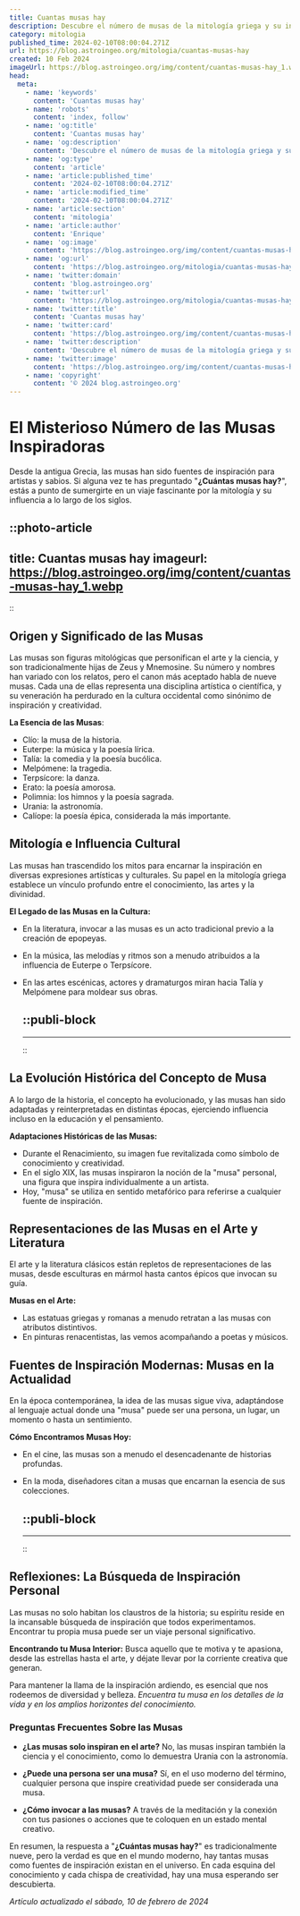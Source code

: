 ```yaml
---
title: Cuantas musas hay
description: Descubre el número de musas de la mitología griega y su inspiradora influencia en las artes y la ciencia. Conócelas todas aquí.
category: mitologia
published_time: 2024-02-10T08:00:04.271Z
url: https://blog.astroingeo.org/mitologia/cuantas-musas-hay
created: 10 Feb 2024
imageUrl: https://blog.astroingeo.org/img/content/cuantas-musas-hay_1.webp
head:
  meta:
    - name: 'keywords'
      content: 'Cuantas musas hay'
    - name: 'robots'
      content: 'index, follow'
    - name: 'og:title'
      content: 'Cuantas musas hay'
    - name: 'og:description'
      content: 'Descubre el número de musas de la mitología griega y su inspiradora influencia en las artes y la ciencia. Conócelas todas aquí.'
    - name: 'og:type'
      content: 'article'
    - name: 'article:published_time'
      content: '2024-02-10T08:00:04.271Z'
    - name: 'article:modified_time'
      content: '2024-02-10T08:00:04.271Z'
    - name: 'article:section'
      content: 'mitologia'
    - name: 'article:author'
      content: 'Enrique'
    - name: 'og:image'
      content: 'https://blog.astroingeo.org/img/content/cuantas-musas-hay_1.webp'
    - name: 'og:url'
      content: 'https://blog.astroingeo.org/mitologia/cuantas-musas-hay'
    - name: 'twitter:domain'
      content: 'blog.astroingeo.org'
    - name: 'twitter:url'
      content: 'https://blog.astroingeo.org/mitologia/cuantas-musas-hay'
    - name: 'twitter:title'
      content: 'Cuantas musas hay'
    - name: 'twitter:card'
      content: 'https://blog.astroingeo.org/img/content/cuantas-musas-hay_1.webp'
    - name: 'twitter:description'
      content: 'Descubre el número de musas de la mitología griega y su inspiradora influencia en las artes y la ciencia. Conócelas todas aquí.'
    - name: 'twitter:image'
      content: 'https://blog.astroingeo.org/img/content/cuantas-musas-hay_1.webp'
    - name: 'copyright'
      content: '© 2024 blog.astroingeo.org'
---
```

# El Misterioso Número de las Musas Inspiradoras

Desde la antigua Grecia, las musas han sido fuentes de inspiración para artistas y sabios. Si alguna vez te has preguntado "**¿Cuántas musas hay?**", estás a punto de sumergirte en un viaje fascinante por la mitología y su influencia a lo largo de los siglos.


::photo-article
---
title: Cuantas musas hay
imageurl: https://blog.astroingeo.org/img/content/cuantas-musas-hay_1.webp
---
::


## Origen y Significado de las Musas
Las musas son figuras mitológicas que personifican el arte y la ciencia, y son tradicionalmente hijas de Zeus y Mnemosine. Su número y nombres han variado con los relatos, pero el canon más aceptado habla de nueve musas. Cada una de ellas representa una disciplina artística o científica, y su veneración ha perdurado en la cultura occidental como sinónimo de inspiración y creatividad.

**La Esencia de las Musas**: 

- Clío: la musa de la historia.
- Euterpe: la música y la poesía lírica.
- Talía: la comedia y la poesía bucólica.
- Melpómene: la tragedia.
- Terpsícore: la danza.
- Erato: la poesía amorosa.
- Polimnia: los himnos y la poesía sagrada.
- Urania: la astronomía.
- Calíope: la poesía épica, considerada la más importante.

## Mitología e Influencia Cultural
Las musas han trascendido los mitos para encarnar la inspiración en diversas expresiones artísticas y culturales. Su papel en la mitología griega establece un vínculo profundo entre el conocimiento, las artes y la divinidad.

**El Legado de las Musas en la Cultura:**

- En la literatura, invocar a las musas es un acto tradicional previo a la creación de epopeyas.
- En la música, las melodías y ritmos son a menudo atribuidos a la influencia de Euterpe o Terpsícore.
- En las artes escénicas, actores y dramaturgos miran hacia Talía y Melpómene para moldear sus obras.


  ::publi-block
  ---
  ---
  ::
  
  
## La Evolución Histórica del Concepto de Musa
A lo largo de la historia, el concepto ha evolucionado, y las musas han sido adaptadas y reinterpretadas en distintas épocas, ejerciendo influencia incluso en la educación y el pensamiento.

**Adaptaciones Históricas de las Musas:**

- Durante el Renacimiento, su imagen fue revitalizada como símbolo de conocimiento y creatividad.
- En el siglo XIX, las musas inspiraron la noción de la "musa" personal, una figura que inspira individualmente a un artista.
- Hoy, "musa" se utiliza en sentido metafórico para referirse a cualquier fuente de inspiración.

## Representaciones de las Musas en el Arte y Literatura
El arte y la literatura clásicos están repletos de representaciones de las musas, desde esculturas en mármol hasta cantos épicos que invocan su guía.

**Musas en el Arte:**
- Las estatuas griegas y romanas a menudo retratan a las musas con atributos distintivos.
- En pinturas renacentistas, las vemos acompañando a poetas y músicos.

## Fuentes de Inspiración Modernas: Musas en la Actualidad
En la época contemporánea, la idea de las musas sigue viva, adaptándose al lenguaje actual donde una "musa" puede ser una persona, un lugar, un momento o hasta un sentimiento.

**Cómo Encontramos Musas Hoy:**

- En el cine, las musas son a menudo el desencadenante de historias profundas.
- En la moda, diseñadores citan a musas que encarnan la esencia de sus colecciones.


  ::publi-block
  ---
  ---
  ::
  
  
## Reflexiones: La Búsqueda de Inspiración Personal
Las musas no solo habitan los claustros de la historia; su espíritu reside en la incansable búsqueda de inspiración que todos experimentamos. Encontrar tu propia musa puede ser un viaje personal significativo.

**Encontrando tu Musa Interior:**
Busca aquello que te motiva y te apasiona, desde las estrellas hasta el arte, y déjate llevar por la corriente creativa que generan.

Para mantener la llama de la inspiración ardiendo, es esencial que nos rodeemos de diversidad y belleza. *Encuentra tu musa en los detalles de la vida y en los amplios horizontes del conocimiento.*

### Preguntas Frecuentes Sobre las Musas

- **¿Las musas solo inspiran en el arte?**
  No, las musas inspiran también la ciencia y el conocimiento, como lo demuestra Urania con la astronomía.
  
- **¿Puede una persona ser una musa?**
  Sí, en el uso moderno del término, cualquier persona que inspire creatividad puede ser considerada una musa.

- **¿Cómo invocar a las musas?**
  A través de la meditación y la conexión con tus pasiones o acciones que te coloquen en un estado mental creativo.

En resumen, la respuesta a "**¿Cuántas musas hay?**" es tradicionalmente nueve, pero la verdad es que en el mundo moderno, hay tantas musas como fuentes de inspiración existan en el universo. En cada esquina del conocimiento y cada chispa de creatividad, hay una musa esperando ser descubierta.

_Artículo actualizado el sábado, 10 de febrero de 2024_